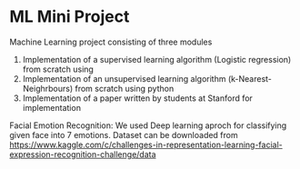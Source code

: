# ML Mini Project
Machine Learning project consisting of three modules
1. Implementation of a supervised learning algorithm (Logistic regression) from scratch using 
2. Implementation of an unsupervised learning algorithm (k-Nearest-Neighrbours) from scratch using python
3. Implementation of a paper written by students at Stanford for implementation 

Facial Emotion Recognition: We used Deep learning aproch for classifying given face into 7 emotions. 
Dataset can be downloaded from https://www.kaggle.com/c/challenges-in-representation-learning-facial-expression-recognition-challenge/data 
